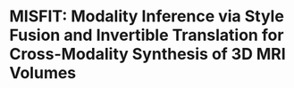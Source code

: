 # MISFIT: Modality Inference via Style Fusion and Invertible Translation for Cross-Modality Synthesis of 3D MRI Volumes



